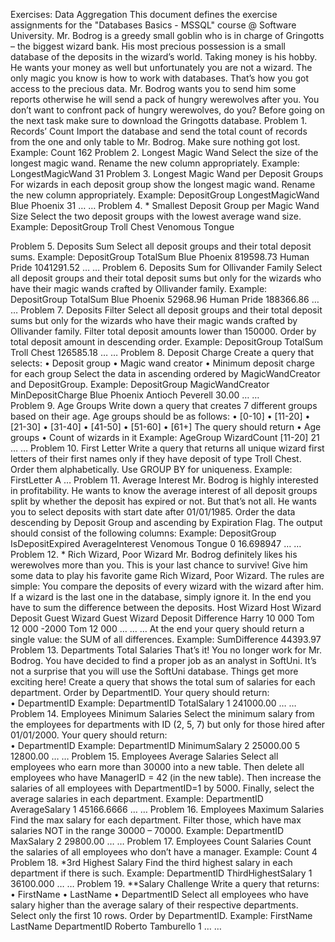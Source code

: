 Exercises: Data Aggregation
This document defines the exercise assignments for the "Databases Basics - MSSQL" course @ Software University. 
Mr. Bodrog is a greedy small goblin who is in charge of Gringotts – the biggest wizard bank. His most precious possession is a small database of the deposits in the wizard’s world. Taking money is his hobby. He wants your money as well but unfortunately you are not a wizard. The only magic you know is how to work with databases. That’s how you got access to the precious data. Mr. Bodrog wants you to send him some reports otherwise he will send a pack of hungry werewolves after you. You don’t want to confront pack of hungry werewolves, do you?
Before going on the next task make sure to download the Gringotts database.
Problem 1.	Records’ Count
Import the database and send the total count of records from the one and only table to Mr. Bodrog. Make sure nothing got lost.
Example:
Count
162
Problem 2.	Longest Magic Wand
Select the size of the longest magic wand. Rename the new column appropriately.
Example:
LongestMagicWand
31
Problem 3.	Longest Magic Wand per Deposit Groups
For wizards in each deposit group show the longest magic wand. Rename the new column appropriately.
Example:
DepositGroup	LongestMagicWand
Blue Phoenix	31
…	…
Problem 4.	* Smallest Deposit Group per Magic Wand Size
Select the two deposit groups with the lowest average wand size.
Example:
DepositGroup
Troll Chest
Venomous Tongue

Problem 5.	Deposits Sum
Select all deposit groups and their total deposit sums.
Example:
DepositGroup	TotalSum
Blue Phoenix	819598.73
Human Pride	1041291.52
…	…
Problem 6.	Deposits Sum for Ollivander Family
Select all deposit groups and their total deposit sums but only for the wizards who have their magic wands crafted by Ollivander family.
Example:
DepositGroup	TotalSum
Blue Phoenix	52968.96
Human Pride	188366.86
…	…
Problem 7.	Deposits Filter
Select all deposit groups and their total deposit sums but only for the wizards who have their magic wands crafted by Ollivander family. Filter total deposit amounts lower than 150000. Order by total deposit amount in descending order.
Example:
DepositGroup	TotalSum
Troll Chest	126585.18
…	…
Problem 8.	 Deposit Charge
Create a query that selects:
•	Deposit group 
•	Magic wand creator
•	Minimum deposit charge for each group 
Select the data in ascending ordered by MagicWandCreator and DepositGroup.
Example:
DepositGroup	MagicWandCreator	MinDepositCharge
Blue Phoenix	Antioch Peverell	30.00
…	…	
Problem 9.	Age Groups
Write down a query that creates 7 different groups based on their age.
Age groups should be as follows:
•	[0-10]
•	[11-20]
•	[21-30]
•	[31-40]
•	[41-50]
•	[51-60]
•	[61+]
The query should return
•	Age groups
•	Count of wizards in it
Example:
AgeGroup	WizardCount
[11-20]	21
…	…
Problem 10.	First Letter
Write a query that returns all unique wizard first letters of their first names only if they have deposit of type Troll Chest. Order them alphabetically. Use GROUP BY for uniqueness.
Example:
FirstLetter
A
…
Problem 11.	Average Interest 
Mr. Bodrog is highly interested in profitability. He wants to know the average interest of all deposit groups split by whether the deposit has expired or not. But that’s not all. He wants you to select deposits with start date after 01/01/1985. Order the data descending by Deposit Group and ascending by Expiration Flag.
The output should consist of the following columns:
Example:
DepositGroup	IsDepositExpired	AverageInterest
Venomous Tongue	0	16.698947
…	…	
Problem 12.	* Rich Wizard, Poor Wizard
Mr. Bodrog definitely likes his werewolves more than you. This is your last chance to survive! Give him some data to play his favorite game Rich Wizard, Poor Wizard. The rules are simple: You compare the deposits of every wizard with the wizard after him. If a wizard is the last one in the database, simply ignore it. In the end you have to sum the difference between the deposits.
Host Wizard	Host Wizard Deposit	Guest Wizard	Guest Wizard Deposit	Difference
Harry	10 000	Tom	12 000	-2000
Tom	12 000	…	…	…
At the end your query should return a single value: the SUM of all differences.
Example:
SumDifference
44393.97
Problem 13.	Departments Total Salaries
That’s it! You no longer work for Mr. Bodrog. You have decided to find a proper job as an analyst in SoftUni. 
It’s not a surprise that you will use the SoftUni database. Things get more exciting here!
Create a query that shows the total sum of salaries for each department. Order by DepartmentID.
Your query should return:	
•	DepartmentID
Example:
DepartmentID	TotalSalary
1	241000.00
…	…
Problem 14.	Employees Minimum Salaries
Select the minimum salary from the employees for departments with ID (2, 5, 7) but only for those hired after 01/01/2000.
Your query should return:	
•	DepartmentID
Example: 
DepartmentID	MinimumSalary
2	25000.00
5	12800.00
…	…
Problem 15.	Employees Average Salaries
Select all employees who earn more than 30000 into a new table. Then delete all employees who have ManagerID = 42 (in the new table). Then increase the salaries of all employees with DepartmentID=1 by 5000. Finally, select the average salaries in each department.
Example:
DepartmentID	AverageSalary
1	45166.6666
…	…
Problem 16.	Employees Maximum Salaries
Find the max salary for each department. Filter those, which have max salaries NOT in the range 30000 – 70000.
Example:
DepartmentID	MaxSalary
2	29800.00
…	…
Problem 17.	Employees Count Salaries
Count the salaries of all employees who don’t have a manager.
Example:
Count
4
Problem 18.	*3rd Highest Salary
Find the third highest salary in each department if there is such. 
Example:
DepartmentID	ThirdHighestSalary
1	36100.000
…	…
Problem 19.	**Salary Challenge
Write a query that returns:
•	FirstName
•	LastName
•	DepartmentID
Select all employees who have salary higher than the average salary of their respective departments. Select only the first 10 rows. Order by DepartmentID.
Example:
FirstName	LastName	DepartmentID
Roberto	Tamburello	1
…	…	


